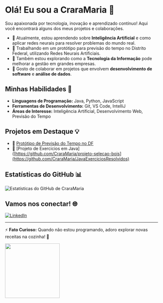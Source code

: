 # Olá! Eu sou a CraraMaria 👋

Sou apaixonada por tecnologia, inovação e aprendizado contínuo! Aqui você encontrará alguns dos meus projetos e colaborações.

- 🌱 Atualmente, estou aprendendo sobre **Inteligência Artificial** e como aplicar redes neurais para resolver problemas do mundo real.
- 🔭 Trabalhando em um protótipo para previsão do tempo no Distrito Federal, utilizando Redes Neurais Artificiais.
- 💼 Também estou explorando como a **Tecnologia da Informação** pode melhorar a gestão em grandes empresas.
- 🤝 Gosto de colaborar em projetos que envolvem **desenvolvimento de software** e **análise de dados**.

## Minhas Habilidades 🚀
- **Linguagens de Programação:** Java, Python, JavaScript
- **Ferramentas de Desenvolvimento:** Git, VS Code, IntelliJ
- **Áreas de Interesse:** Inteligência Artificial, Desenvolvimento Web, Previsão do Tempo

## Projetos em Destaque 💡
- 🔗 [Protótipo de Previsão do Tempo no DF](https://github.com/CraraMaria/projeto-tempo-DF)
- 🔗 [Projeto de Exercicios em Java]([https://github.com/CraraMaria/projeto-selecao-bois](https://github.com/CraraMaria/JavaExerciciosResolvidos)

## Estatísticas do GitHub 📊
![Estatísticas do GitHub de CraraMaria](https://github-readme-stats.vercel.app/api?username=CraraMaria&show_icons=true&theme=dracula)

## Vamos nos conectar! 🌐
[![LinkedIn](https://img.shields.io/badge/LinkedIn-blue?style=for-the-badge&logo=linkedin)](https://www.linkedin.com/in/maria-clara-fontenele-silva-334a08292/)

---

⚡ **Fato Curioso:** Quando não estou programando, adoro explorar novas receitas na cozinha! 🍳


<!--
**CraraMaria/CraraMaria** is a ✨ _special_ ✨ repository because its `README.md` (this file) appears on your GitHub profile.

Here are some ideas to get you started:

- 🔭 I’m currently working on ...
- 🌱 I’m currently learning ...
- 👯 I’m looking to collaborate on ...
- 🤔 I’m looking for help with ...
- 💬 Ask me about ...
- 📫 How to reach me: ...
- 😄 Pronouns: ...
- ⚡ Fun fact: ...
-->

<div>
<a href="https://github.com/CraraMaria">
<img loading="lazy" height="180em" src="https://github-readme-stats.vercel.app/api/top-langs/?username=CraraMaria&layout=compact&langs_count=7&theme=dracula"/>
</div>

